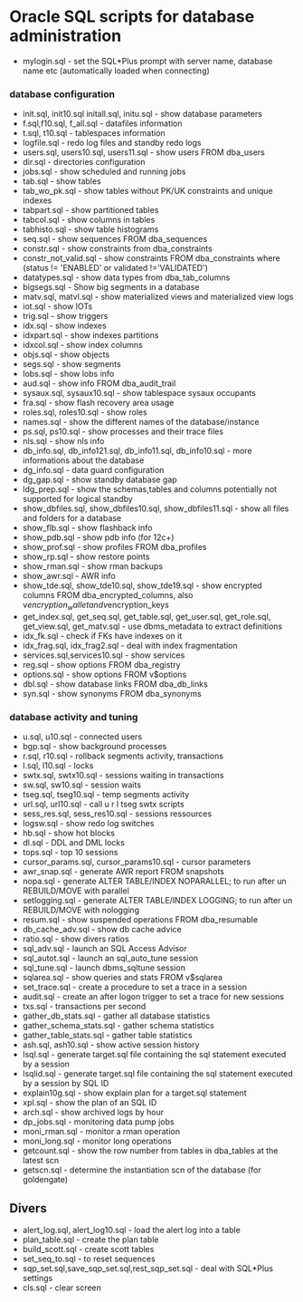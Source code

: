 # Oracle SQL scripts for database administration

- mylogin.sql - set the SQL*Plus prompt with server name, database name etc (automatically loaded when connecting)

### database configuration
- init.sql, init10.sql initall.sql, initu.sql - show database parameters
- f.sql,f10.sql, f_all.sql - datafiles information
- t.sql, t10.sql - tablespaces information
- logfile.sql - redo log files and standby redo logs
- users.sql, users10.sql, users11.sql - show users FROM dba_users
- dir.sql - directories configuration
- jobs.sql - show scheduled and running jobs
- tab.sql - show tables 
- tab_wo_pk.sql - show tables without PK/UK constraints and unique indexes
- tabpart.sql - show partitioned tables 
- tabcol.sql - show columns in tables
- tabhisto.sql - show table histograms
- seq.sql - show sequences FROM dba_sequences
- constr.sql - show constraints from dba_constraints
- constr_not_valid.sql - show constraints FROM dba_constraints where (status != 'ENABLED' or validated !='VALIDATED')
- datatypes.sql - show data types from dba_tab_columns
- bigsegs.sql - Show big segments in a database
- matv.sql, matvl.sql - show materialized views and materialized view logs
- iot.sql - show IOTs
- trig.sql - show triggers
- idx.sql - show indexes
- idxpart.sql - show indexes partitions
- idxcol.sql - show index columns
- objs.sql - show objects
- segs.sql - show segments
- lobs.sql - show lobs info
- aud.sql - show info FROM dba_audit_trail
- sysaux.sql, sysaux10.sql - show tablespace sysaux occupants
- fra.sql - show flash recovery area usage
- roles.sql, roles10.sql - show roles
- names.sql - show the different names of the database/instance
- ps.sql, ps10.sql - show processes and their trace files
- nls.sql - show nls info
- db_info.sql, db_info121.sql, db_info11.sql, db_info10.sql - more informations about the database
- dg_info.sql - data guard configuration
- dg_gap.sql - show standby database gap
- ldg_prep.sql - show the schemas,tables and columns potentially not supported for logical standby
- show_dbfiles.sql, show_dbfiles10.sql, show_dbfiles11.sql - show all files and folders for a database
- show_flb.sql - show flashback info
- show_pdb.sql - show pdb info (for 12c+)
- show_prof.sql - show profiles FROM dba_profiles
- show_rp.sql - show restore points
- show_rman.sql - show rman backups
- show_awr.sql - AWR info
- show_tde.sql, show_tde10.sql, show_tde19.sql - show encrypted columns FROM dba_encrypted_columns, also v$encryption_wallet and v$encryption_keys
- get_index.sql, get_seq.sql, get_table.sql, get_user.sql, get_role.sql, get_view.sql, get_matv.sql - use dbms_metadata to extract definitions
- idx_fk.sql - check if FKs have indexes on it
- idx_frag.sql, idx_frag2.sql - deal with index fragmentation
- services.sql,services10.sql - show services
- reg.sql - show options FROM dba_registry
- options.sql - show options FROM v$options
- dbl.sql - show database links FROM dba_db_links
- syn.sql - show synonyms FROM dba_synonyms

### database activity and tuning
- u.sql, u10.sql - connected users
- bgp.sql - show background processes
- r.sql, r10.sql - rollback segments activity, transactions
- l.sql, l10.sql - locks
- swtx.sql, swtx10.sql - sessions waiting in transactions
- sw.sql, sw10.sql - session waits
- tseg.sql, tseg10.sql - temp segments activity
- url.sql, url10.sql - call u r l tseg swtx scripts
- sess_res.sql, sess_res10.sql - sessions ressources
- logsw.sql - show redo log switches
- hb.sql - show hot blocks
- dl.sql - DDL and DML locks
- tops.sql - top 10 sessions
- cursor_params.sql, cursor_params10.sql - cursor parameters
- awr_snap.sql - generate AWR report FROM snapshots
- nopa.sql - generate ALTER TABLE/INDEX NOPARALLEL; to run after un REBUILD/MOVE with parallel
- setlogging.sql - generate ALTER TABLE/INDEX LOGGING; to run after un REBUILD/MOVE with nologging
- resum.sql - show suspended operations FROM dba_resumable
- db_cache_adv.sql  - show db cache advice
- ratio.sql - show divers ratios
- sql_adv.sql - launch an SQL Access Advisor
- sql_autot.sql - launch an sql_auto_tune session
- sql_tune.sql - launch dbms_sqltune session
- sqlarea.sql - show queries and stats FROM v$sqlarea
- set_trace.sql - create a procedure to set a trace in a session
- audit.sql - create an after logon trigger to set a trace for new sessions
- txs.sql - transactions per second
- gather_db_stats.sql - gather all database statistics
- gather_schema_stats.sql - gather schema statistics
- gather_table_stats.sql - gather table statistics
- ash.sql, ash10.sql - show active session history
- lsql.sql - generate target.sql file containing the sql statement executed by a session
- lsqlid.sql - generate target.sql file containing the sql statement executed by a session by SQL ID
- explain10g.sql - show explain plan for a target.sql statement
- xpl.sql - show the plan of an SQL ID
- arch.sql - show archived logs by hour
- dp_jobs.sql - monitoring data pump jobs
- moni_rman.sql - monitor a rman operation
- moni_long.sql - monitor long operations
- getcount.sql - show the row number from tables in dba_tables at the latest scn
- getscn.sql - determine the instantiation scn of the database (for goldengate)

## Divers
- alert_log.sql, alert_log10.sql - load the alert log into a table
- plan_table.sql - create the plan table
- build_scott.sql - create scott tables
- set_seq_to.sql - to reset sequences
- sqp_set.sql,save_sqp_set.sql,rest_sqp_set.sql - deal with SQL*Plus settings
- cls.sql - clear screen
